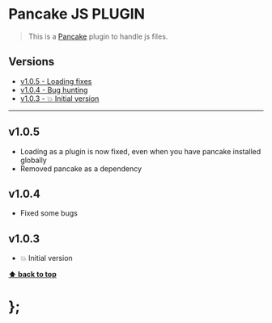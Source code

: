 Pancake JS PLUGIN
=================

> This is a [Pancake](https://github.com/govau/pancake) plugin to handle js files.


## Versions

* [v1.0.5 - Loading fixes](v105)
* [v1.0.4 - Bug hunting](v104)
* [v1.0.3 - 💥 Initial version](v103)


----------------------------------------------------------------------------------------------------------------------------------------------------------------


## v1.0.5

- Loading as a plugin is now fixed, even when you have pancake installed globally
- Removed pancake as a dependency


## v1.0.4

- Fixed some bugs


## v1.0.3

- 💥 Initial version


**[⬆ back to top](#contents)**


# };
